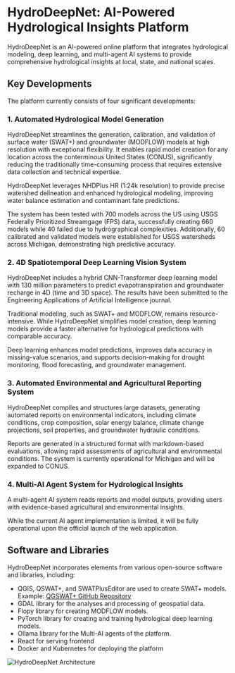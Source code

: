 # HydroDeepNet: AI-Powered Hydrological Insights Platform

HydroDeepNet is an AI-powered online platform that integrates hydrological modeling, deep learning, and multi-agent AI systems to provide comprehensive hydrological insights at local, state, and national scales.

## Key Developments

The platform currently consists of four significant developments:

### 1. Automated Hydrological Model Generation

HydroDeepNet streamlines the generation, calibration, and validation of surface water (SWAT+) and groundwater (MODFLOW) models at high resolution with exceptional flexibility. It enables rapid model creation for any location across the conterminous United States (CONUS), significantly reducing the traditionally time-consuming process that requires extensive data collection and technical expertise.

HydroDeepNet leverages NHDPlus HR (1:24k resolution) to provide precise watershed delineation and enhanced hydrological modeling, improving water balance estimation and contaminant fate predictions.

The system has been tested with 700 models across the US using USGS Federally Prioritized Streamgage (FPS) data, successfully creating 660 models while 40 failed due to hydrographical complexities. Additionally, 60 calibrated and validated models were established for USGS watersheds across Michigan, demonstrating high predictive accuracy.

### 2. 4D Spatiotemporal Deep Learning Vision System

HydroDeepNet includes a hybrid CNN-Transformer deep learning model with 130 million parameters to predict evapotranspiration and groundwater recharge in 4D (time and 3D space). The results have been submitted to the Engineering Applications of Artificial Intelligence journal.

Traditional modeling, such as SWAT+ and MODFLOW, remains resource-intensive. While HydroDeepNet simplifies model creation, deep learning models provide a faster alternative for hydrological predictions with comparable accuracy.

Deep learning enhances model predictions, improves data accuracy in missing-value scenarios, and supports decision-making for drought monitoring, flood forecasting, and groundwater management.

### 3. Automated Environmental and Agricultural Reporting System

HydroDeepNet compiles and structures large datasets, generating automated reports on environmental indicators, including climate conditions, crop composition, solar energy balance, climate change projections, soil properties, and groundwater hydraulic conditions.

Reports are generated in a structured format with markdown-based evaluations, allowing rapid assessments of agricultural and environmental conditions. The system is currently operational for Michigan and will be expanded to CONUS.

### 4. Multi-AI Agent System for Hydrological Insights

A multi-agent AI system reads reports and model outputs, providing users with evidence-based agricultural and environmental insights.

While the current AI agent implementation is limited, it will be fully operational upon the official launch of the web application.

## Software and Libraries

HydroDeepNet incorporates elements from various open-source software and libraries, including:

*   QGIS, QSWAT+, and SWATPlusEditor are used to create SWAT+ models. Example: [QGSWAT+ GitHub Repository](https://github.com/swat-model/QSWATPlus)
*   GDAL library for the analyses and processing of geospatial data.
*   Flopy library for creating MODFLOW models.
*   PyTorch library for creating and training hydrological deep learning models.
*   Ollama library for the Multi-AI agents of the platform.
*   React for serving frontend
*   Docker and Kubernetes for deploying the platform

![HydroDeepNet Architecture](./HydroDeepNet.png)